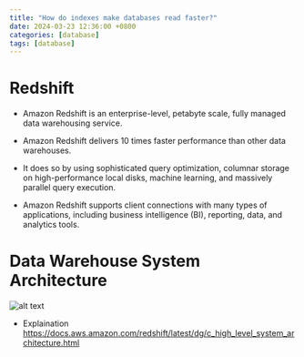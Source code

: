 ```yaml
---
title: "How do indexes make databases read faster?"
date: 2024-03-23 12:36:00 +0800
categories: [database]
tags: [database]
---
```

# Redshift
- Amazon Redshift is an enterprise-level, petabyte scale, fully managed data
  warehousing service.

- Amazon Redshift delivers 10 times faster performance than other data
  warehouses.

- It does so by using sophisticated query optimization, columnar storage on
  high-performance local disks, machine learning, and massively parallel
  query execution.

- Amazon Redshift supports client connections with many types of
  applications, including business intelligence (BI), reporting, data, and
  analytics tools.

# Data Warehouse System Architecture
![alt text](../assets/aws/redshift.png)
- Explaination https://docs.aws.amazon.com/redshift/latest/dg/c_high_level_system_architecture.html
